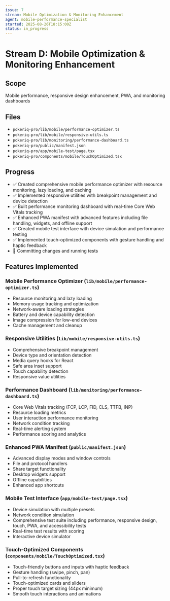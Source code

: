 ```yaml
---
issue: 7
stream: Mobile Optimization & Monitoring Enhancement
agent: mobile-performance-specialist
started: 2025-08-26T18:15:00Z
status: in_progress
---
```


# Stream D: Mobile Optimization & Monitoring Enhancement

## Scope
Mobile performance, responsive design enhancement, PWA, and monitoring dashboards

## Files
- `pokeriq-pro/lib/mobile/performance-optimizer.ts`
- `pokeriq-pro/lib/mobile/responsive-utils.ts`
- `pokeriq-pro/lib/monitoring/performance-dashboard.ts`
- `pokeriq-pro/public/manifest.json`
- `pokeriq-pro/app/mobile-test/page.tsx`
- `pokeriq-pro/components/mobile/TouchOptimized.tsx`

## Progress
- ✅ Created comprehensive mobile performance optimizer with resource monitoring, lazy loading, and caching
- ✅ Implemented responsive utilities with breakpoint management and device detection
- ✅ Built performance monitoring dashboard with real-time Core Web Vitals tracking
- ✅ Enhanced PWA manifest with advanced features including file handling, widgets, and offline support
- ✅ Created mobile test interface with device simulation and performance testing
- ✅ Implemented touch-optimized components with gesture handling and haptic feedback
- 🔄 Committing changes and running tests

## Features Implemented

### Mobile Performance Optimizer (`lib/mobile/performance-optimizer.ts`)
- Resource monitoring and lazy loading
- Memory usage tracking and optimization
- Network-aware loading strategies
- Battery and device capability detection
- Image compression for low-end devices
- Cache management and cleanup

### Responsive Utilities (`lib/mobile/responsive-utils.ts`)
- Comprehensive breakpoint management
- Device type and orientation detection
- Media query hooks for React
- Safe area inset support
- Touch capability detection
- Responsive value utilities

### Performance Dashboard (`lib/monitoring/performance-dashboard.ts`)
- Core Web Vitals tracking (FCP, LCP, FID, CLS, TTFB, INP)
- Resource loading metrics
- User interaction performance monitoring
- Network condition tracking
- Real-time alerting system
- Performance scoring and analytics

### Enhanced PWA Manifest (`public/manifest.json`)
- Advanced display modes and window controls
- File and protocol handlers
- Share target functionality
- Desktop widgets support
- Offline capabilities
- Enhanced app shortcuts

### Mobile Test Interface (`app/mobile-test/page.tsx`)
- Device simulation with multiple presets
- Network condition simulation
- Comprehensive test suite including performance, responsive design, touch, PWA, and accessibility tests
- Real-time test results with scoring
- Interactive device simulator

### Touch-Optimized Components (`components/mobile/TouchOptimized.tsx`)
- Touch-friendly buttons and inputs with haptic feedback
- Gesture handling (swipe, pinch, pan)
- Pull-to-refresh functionality
- Touch-optimized cards and sliders
- Proper touch target sizing (44px minimum)
- Smooth touch interactions and animations